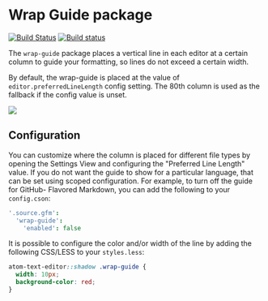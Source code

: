 # Wrap Guide package

[![Build Status](https://travis-ci.org/atom/wrap-guide.svg?branch=master)](https://travis-ci.org/atom/wrap-guide)
[![Build status](https://ci.appveyor.com/api/projects/status/k9snd0hc2bh7s1hp/branch/master)](https://ci.appveyor.com/project/kevinsawicki/wrap-guide/branch/master)

The `wrap-guide` package places a vertical line in each editor at a certain
column to guide your formatting, so lines do not exceed a certain width.

By default, the wrap-guide is placed at the value of `editor.preferredLineLength`
config setting. The 80th column is used as the fallback if the config value is
unset.

![](https://f.cloud.github.com/assets/671378/2241976/dbf6a8f6-9ced-11e3-8fef-d8a226301530.png)

## Configuration

You can customize where the column is placed for different file types by
opening the Settings View and configuring the "Preferred Line Length" value. If
you do not want the guide to show for a particular language, that can be set
using scoped configuration. For example, to turn off the guide for GitHub-
Flavored Markdown, you can add the following to your `config.cson`:

```coffeescript
'.source.gfm':
  'wrap-guide':
    'enabled': false
```

It is possible to configure the color and/or width of the line by adding the
following CSS/LESS to your `styles.less`:

```css
atom-text-editor::shadow .wrap-guide {
  width: 10px;
  background-color: red;
}
```
